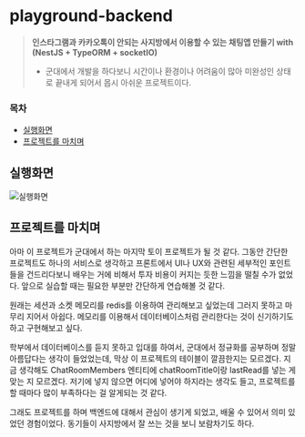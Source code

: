 # playground-backend

> **인스타그램과 카카오톡이 안되는 사지방에서 이용할 수 있는 채팅앱 만들기 with (NestJS + TypeORM + socketIO)**
>
> - 군대에서 개발을 하다보니 시간이나 환경이나 어려움이 많아 미완성인 상태로 끝내게 되어서 몹시 아쉬운 프로젝트이다.

### 목차

- [실행화면](#실행화면)
- [프로젝트를 마치며](#프로젝트를-마치며)

## 실행화면

![실행화면](https://user-images.githubusercontent.com/54667577/174484397-2a8cdb98-c756-48ad-8b5e-ec306804b0fe.gif)

## 프로젝트를 마치며

아마 이 프로젝트가 군대에서 하는 마지막 토이 프로젝트가 될 것 같다. 그동안 간단한 프로젝트도 하나의 서비스로 생각하고 프론트에서 UI나 UX와 관련된 세부적인 포인트들을 건드리다보니 배우는 거에 비해서 투자 비용이 커지는 듯한 느낌을 떨칠 수가 없었다. 앞으로 실습할 때는 필요한 부분만 간단하게 연습해볼 것 같다.

원래는 세션과 소켓 메모리를 redis를 이용하여 관리해보고 싶었는데 그러지 못하고 마무리 지어서 아쉽다. 메모리를 이용해서 데이터베이스처럼 관리한다는 것이 신기하기도 하고 구현해보고 싶다.

학부에서 데이터베이스를 듣지 못하고 입대를 하여서, 군대에서 정규화를 공부하며 정말 아름답다는 생각이 들었었는데, 막상 이 프로젝트의 테이블이 깔끔한지는 모르겠다. 지금 생각해도 ChatRoomMembers 엔티티에 chatRoomTitle이랑 lastRead를 넣는 게 맞는 지 모르겠다. 저기에 넣지 않으면 어디에 넣어야 하지라는 생각도 들고, 프로젝트를 할 때마다 많이 부족하다는 걸 알게되는 것 같다.

그래도 프로젝트를 하며 백엔드에 대해서 관심이 생기게 되었고, 배울 수 있어서 의미 있었던 경험이었다. 동기들이 사지방에서 잘 쓰는 것을 보니 보람차기도 하다.
